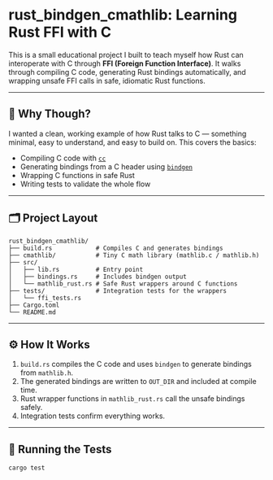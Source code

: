 # rust_bindgen_cmathlib: Learning Rust FFI with C

This is a small educational project I built to teach myself how Rust can interoperate with C through **FFI (Foreign Function Interface)**. It walks through compiling C code, generating Rust bindings automatically, and wrapping unsafe FFI calls in safe, idiomatic Rust functions.

---

## 🎯 Why Though?

I wanted a clean, working example of how Rust talks to C — something minimal, easy to understand, and easy to build on. This covers the basics:

- Compiling C code with [`cc`](https://crates.io/crates/cc)
- Generating bindings from a C header using [`bindgen`](https://crates.io/crates/bindgen)
- Wrapping C functions in safe Rust
- Writing tests to validate the whole flow

---

## 🗂️ Project Layout

```
rust_bindgen_cmathlib/
├── build.rs            # Compiles C and generates bindings
├── cmathlib/           # Tiny C math library (mathlib.c / mathlib.h)
├── src/
│   ├── lib.rs          # Entry point
│   ├── bindings.rs     # Includes bindgen output
│   └── mathlib_rust.rs # Safe Rust wrappers around C functions
├── tests/              # Integration tests for the wrappers
│   └── ffi_tests.rs
├── Cargo.toml
└── README.md
```

---

## ⚙️  How It Works

1. `build.rs` compiles the C code and uses `bindgen` to generate bindings from `mathlib.h`.
2. The generated bindings are written to `OUT_DIR` and included at compile time.
3. Rust wrapper functions in `mathlib_rust.rs` call the unsafe bindings safely.
4. Integration tests confirm everything works.

---

## 🧪 Running the Tests

```bash
cargo test
```
